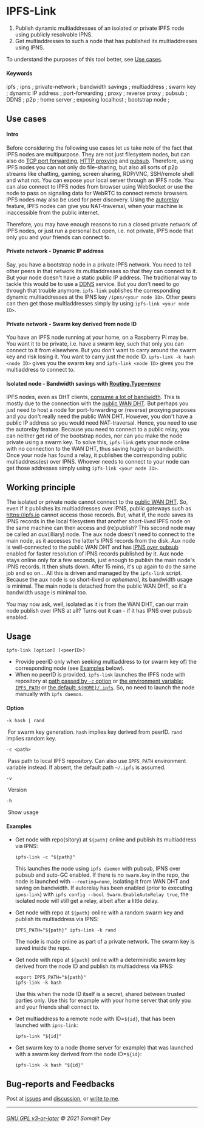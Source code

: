 # IPFS-Link

1. Publish dynamic multiaddresses of an isolated or private IPFS node using publicly resolvable IPNS.
2. Get multiaddresses to such a node that has published its multiaddresses using IPNS.

To understand the purposes of this tool better, see [Use cases](#use-cases).

#### Keywords

ipfs ; ipns ; private-network ; bandwidth savings ; multiaddress ; swarm key ; dynamic IP address ; port-forwarding ; proxy ; reverse proxy ; pubsub ; DDNS ; p2p ; home server ; exposing localhost ; bootstrap node ;

## Use cases

#### Intro

Before considering the following use cases let us take note of the fact that IPFS nodes are multipurpose. They are not just filesystem nodes, but can also do [TCP port forwarding](https://github.com/ipfs/go-ipfs/blob/master/docs/experimental-features.md#ipfs-p2p), [HTTP proxying](https://github.com/ipfs/go-ipfs/blob/master/docs/experimental-features.md#p2p-http-proxy) and [pubsub](https://github.com/ipfs/go-ipfs/blob/master/docs/experimental-features.md#ipfs-pubsub). Therefore, using IPFS nodes you can not only do file-sharing, but also all sorts of p2p streams like chatting, gaming, screen sharing, RDP/VNC, SSH/remote shell and what not. You can expose your local server through an IPFS node. You can also connect to IPFS nodes from browser using WebSocket or use the node to pass on signaling data for WebRTC to connect remote browsers. IPFS nodes may also be used for peer discovery. Using the [autorelay](https://github.com/ipfs/go-ipfs/blob/master/docs/experimental-features.md#autorelay) feature, IPFS nodes can give you NAT-traversal, when your machine is inaccessible from the public internet.

Therefore, you may have enough reasons to run a closed private network of IPFS nodes, or just run a personal but open, i.e. not private, IPFS node that only you and your friends can connect to.

#### Private network - Dynamic IP address

Say, you have a bootstrap node in a private IPFS network. You need to tell other peers in that network its multiaddresses so that they can connect to it. But your node doesn't have a static public IP address. The traditional way to tackle this would be to use a [DDNS](https://en.wikipedia.org/wiki/Dynamic_DNS) service. But you don't need to go through that trouble anymore. `ipfs-link` publishes the corresponding dynamic multiaddresses at the IPNS key `/ipns/<your node ID>`. Other peers can then get those multiaddresses simply by using `ipfs-link <your node ID>`.

#### Private network - Swarm key derived from node ID

You have an IPFS node running at your home, on a Raspberry Pi may be. You want it to be private, i.e. have a swarm key, such that only you can connect to it from elsewhere. But you don't want to carry around the swarm key and risk losing it. You want to carry just the node ID. `ipfs-link -k hash <node ID>` gives you the swarm key and `ipfs-link <node ID>` gives you the multiaddress to connect to.

#### Isolated node - Bandwidth savings with [Routing.Type=none](https://github.com/ipfs/go-ipfs/blob/master/docs/config.md#routingtype)

IPFS nodes, even as DHT clients, [consume a lot of bandwidth](https://github.com/ipfs/go-ipfs/issues/3429). This is mostly due to the connection with the [public WAN DHT](https://docs.ipfs.io/concepts/dht/#dual-dht). But perhaps you just need to host a node for port-forwarding or (reverse) proxying purposes and you don't really need the public WAN DHT. However, you don't have a public IP address so you would need NAT-traversal. Hence, you need to use the autorelay feature. Because you need to connect to a public relay, you can neither get rid of the bootstrap nodes, nor can you make the node private using a swarm key. To solve this, `ipfs-link` gets your node online with no connection to the WAN DHT, thus saving hugely on bandwidth. Once your node has found a relay, it publishes the corresponding public multiaddress(es) over IPNS. Whoever needs to connect to your node can get those addresses simply using `ipfs-link <your node ID>`.

## Working principle

The isolated or private node cannot connect to the [public WAN DHT](https://docs.ipfs.io/concepts/dht/#dual-dht). So, even if it publishes its multiaddresses over IPNS, public gateways such as https://ipfs.io cannot access those records. But, what if, the node saves its IPNS records in the local filesystem that another *short-lived* IPFS node on the same machine can then access and (re)publish? This second node may be called an *aux*(illiary) node. The aux node doesn't need to connect to the main node, as it accesses the latter's IPNS records from the disk. Aux node is well-connected to the public WAN DHT and has [IPNS over pubsub](https://github.com/ipfs/go-ipfs/blob/master/docs/experimental-features.md#ipns-pubsub) enabled for faster resolution of IPNS records published by it. Aux node stays online only for a few seconds, just enough to publish the main node's iPNS records. It then shuts down. After 15 mins, it's up again to do the same job and so on... All this is driven and managed by the `ipfs-link` script. Because the aux node is so short-lived or *ephemeral*, its bandwidth usage is minimal. The main node is detached from the public WAN DHT, so it's bandwidth usage is minimal too.

You may now ask, well, isolated as it is from the WAN DHT, can our main node publish over IPNS at all? Turns out it can - if it has IPNS over pubsub enabled.

## Usage

```shell
ipfs-link [option] [<peerID>]
```

- Provide peerID only when seeking multiaddress to (or swarm key of) the corresponding node (see [Examples](#examples) below).
- When no peerID is provided, `ipfs-link` launches the IPFS node with repository at <u>path passed by `-c` option</u> or <u>the environment variable: `IPFS_PATH`</u> or <u>the default: `${HOME}/.ipfs`</u>. So, no need to launch the node manually with `ipfs daemon`.

#### Option

`-k hash | rand`

​	For swarm key generation. `hash` implies key derived from peerID. `rand` implies random key.

`-c <path>`

​	Pass path to local IPFS repository. Can also use `IPFS_PATH` environment variable instead. If absent, the default path `~/.ipfs` is assumed.

`-v`

​	Version

`-h`

​	Show usage

#### Examples

- Get node with repo(sitory) at `${path}` online and publish its multiaddress via IPNS: 

  ```shell
  ipfs-link -c "${path}"
  ```

  This launches the node using `ipfs daemon` with pubsub, IPNS over pubsub and auto-GC enabled. If there is no `swarm.key` in the repo, the node is launched with `--routing=none`, isolating it from WAN DHT and saving on bandwidth. If autorelay has been enabled (prior to executing `ipns-link`) with `ipfs config --bool Swarm.EnableAutoRelay true`, the isolated node will still get a relay, albeit after a little delay.

- Get node with repo at `${path}` online with a random swarm key and publish its multiaddress via IPNS: 

  ```shell
  IPFS_PATH="${path}" ipfs-link -k rand
  ```

  The node is made online as part of a private network. The swarm key is saved inside the repo.

- Get node with repo at `${path}` online with a deterministic swarm key derived from the node ID and publish its multiaddress via IPNS: 

  ```shell
  export IPFS_PATH="${path}"
  ipfs-link -k hash
  ```

  Use this when the node ID itself is a secret, shared between trusted parties only. Use this for example with your home server that only you and your friends shall connect to.

- Get multiaddress to a remote node with ID=`${id}`, that has been launched with `ipns-link`: 

  ```shell
  ipfs-link "${id}"
  ```

- Get swarm key to a node (home server for example) that was launched with a swarm key derived from the node ID=`${id}`: 

  ```shell
  ipfs-link -k hash "${id}"
  ```

## Bug-reports and Feedbacks

Post at [issues](https://github.com/SomajitDey/ipfs-link/issues) and [discussion](https://github.com/SomajitDey/ipfs-link/discussions), or [write to me](mailto://hereistitan@gmail.com).

------

###### [GNU GPL v3-or-later](https://github.com/SomajitDey/ipfs-link/blob/main/LICENSE) &copy; 2021 Somajit Dey

